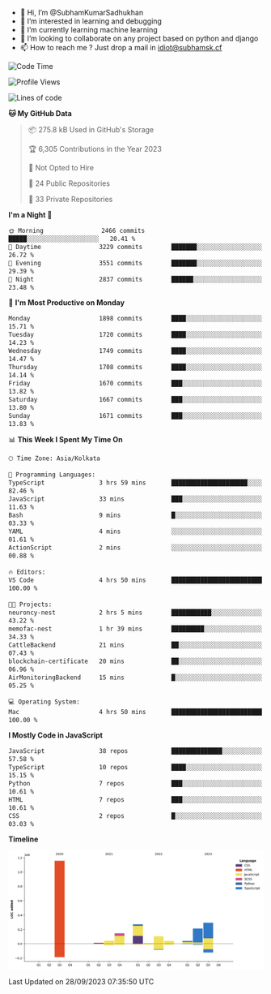 - 👋 Hi, I’m @SubhamKumarSadhukhan
- 👀 I’m interested in learning and debugging
- 🌱 I’m currently learning machine learning
- 💞️ I’m looking to collaborate on any project based on python and django
- 📫 How to reach me ?
      Just drop a mail in idiot@subhamsk.cf

<!---
SubhamKumarSadhukhan/SubhamKumarSadhukhan is a ✨ special ✨ repository because its `README.md` (this file) appears on your GitHub profile.
You can click the Preview link to take a look at your changes.
--->


<!--START_SECTION:waka-->
![Code Time](http://img.shields.io/badge/Code%20Time-1%2C581%20hrs%2048%20mins-blue)

![Profile Views](http://img.shields.io/badge/Profile%20Views-24-blue)

![Lines of code](https://img.shields.io/badge/From%20Hello%20World%20I%27ve%20Written-2.3%20million%20lines%20of%20code-blue)

**🐱 My GitHub Data** 

> 📦 275.8 kB Used in GitHub's Storage 
 > 
> 🏆 6,305 Contributions in the Year 2023
 > 
> 🚫 Not Opted to Hire
 > 
> 📜 24 Public Repositories 
 > 
> 🔑 33 Private Repositories 
 > 
**I'm a Night 🦉** 

```text
🌞 Morning                2466 commits        █████░░░░░░░░░░░░░░░░░░░░   20.41 % 
🌆 Daytime                3229 commits        ███████░░░░░░░░░░░░░░░░░░   26.72 % 
🌃 Evening                3551 commits        ███████░░░░░░░░░░░░░░░░░░   29.39 % 
🌙 Night                  2837 commits        ██████░░░░░░░░░░░░░░░░░░░   23.48 % 
```
📅 **I'm Most Productive on Monday** 

```text
Monday                   1898 commits        ████░░░░░░░░░░░░░░░░░░░░░   15.71 % 
Tuesday                  1720 commits        ████░░░░░░░░░░░░░░░░░░░░░   14.23 % 
Wednesday                1749 commits        ████░░░░░░░░░░░░░░░░░░░░░   14.47 % 
Thursday                 1708 commits        ████░░░░░░░░░░░░░░░░░░░░░   14.14 % 
Friday                   1670 commits        ███░░░░░░░░░░░░░░░░░░░░░░   13.82 % 
Saturday                 1667 commits        ███░░░░░░░░░░░░░░░░░░░░░░   13.80 % 
Sunday                   1671 commits        ███░░░░░░░░░░░░░░░░░░░░░░   13.83 % 
```


📊 **This Week I Spent My Time On** 

```text
🕑︎ Time Zone: Asia/Kolkata

💬 Programming Languages: 
TypeScript               3 hrs 59 mins       █████████████████████░░░░   82.46 % 
JavaScript               33 mins             ███░░░░░░░░░░░░░░░░░░░░░░   11.63 % 
Bash                     9 mins              █░░░░░░░░░░░░░░░░░░░░░░░░   03.33 % 
YAML                     4 mins              ░░░░░░░░░░░░░░░░░░░░░░░░░   01.61 % 
ActionScript             2 mins              ░░░░░░░░░░░░░░░░░░░░░░░░░   00.88 % 

🔥 Editors: 
VS Code                  4 hrs 50 mins       █████████████████████████   100.00 % 

🐱‍💻 Projects: 
neuroncy-nest            2 hrs 5 mins        ███████████░░░░░░░░░░░░░░   43.22 % 
memofac-nest             1 hr 39 mins        █████████░░░░░░░░░░░░░░░░   34.33 % 
CattleBackend            21 mins             ██░░░░░░░░░░░░░░░░░░░░░░░   07.43 % 
blockchain-certificate   20 mins             ██░░░░░░░░░░░░░░░░░░░░░░░   06.96 % 
AirMonitoringBackend     15 mins             █░░░░░░░░░░░░░░░░░░░░░░░░   05.25 % 

💻 Operating System: 
Mac                      4 hrs 50 mins       █████████████████████████   100.00 % 
```

**I Mostly Code in JavaScript** 

```text
JavaScript               38 repos            ██████████████░░░░░░░░░░░   57.58 % 
TypeScript               10 repos            ████░░░░░░░░░░░░░░░░░░░░░   15.15 % 
Python                   7 repos             ███░░░░░░░░░░░░░░░░░░░░░░   10.61 % 
HTML                     7 repos             ███░░░░░░░░░░░░░░░░░░░░░░   10.61 % 
CSS                      2 repos             █░░░░░░░░░░░░░░░░░░░░░░░░   03.03 % 
```



**Timeline**

![Lines of Code chart](https://raw.githubusercontent.com/SubhamKumarSadhukhan/SubhamKumarSadhukhan/main/assets/bar_graph.png)


 Last Updated on 28/09/2023 07:35:50 UTC
<!--END_SECTION:waka-->
